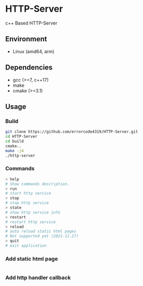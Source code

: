 # HTTP-Server   
c++ Based HTTP-Server

## Environment
 - Linux (amd64, arm)

## Dependencies
 - gcc (>=7, c++17)
 - make 
 - cmake (>=3.1)

## Usage
### Build
```sh
git clone https://github.com/errorcode4319/HTTP-Server.git
cd HTTP-Server
cd build
cmake..
make -j4 
./http-server
```

### Commands
```sh
> help
# Show commands description.
> run    
# start http service
> stop
# stop http service
> state
# show http service info
> restart
# restart http service 
> reload
# auto reload static html pages
# Not supported yet (2021-11-27)
> quit
# exit application 
```

### Add static html page
```

```

### Add http handler callback
```

```